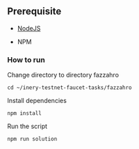 ## Prerequisite

- [NodeJS](https://nodejs.org/en/)

- NPM



### How to run

Change directory to directory fazzahro

```shell
cd ~/inery-testnet-faucet-tasks/fazzahro
```


Install dependencies

```shell
npm install
```



Run the script

```
npm run solution
```
